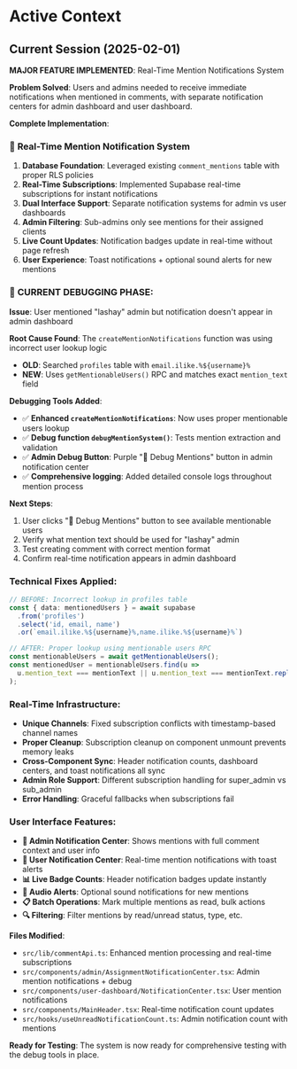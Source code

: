 # Active Context

## Current Session (2025-02-01)

**MAJOR FEATURE IMPLEMENTED**: Real-Time Mention Notifications System

**Problem Solved**: Users and admins needed to receive immediate notifications when mentioned in comments, with separate notification centers for admin dashboard and user dashboard.

**Complete Implementation**:

### 🔔 **Real-Time Mention Notification System** 
1. **Database Foundation**: Leveraged existing `comment_mentions` table with proper RLS policies
2. **Real-Time Subscriptions**: Implemented Supabase real-time subscriptions for instant notifications
3. **Dual Interface Support**: Separate notification systems for admin vs user dashboards
4. **Admin Filtering**: Sub-admins only see mentions for their assigned clients
5. **Live Count Updates**: Notification badges update in real-time without page refresh
6. **User Experience**: Toast notifications + optional sound alerts for new mentions

### 🐛 **CURRENT DEBUGGING PHASE**:

**Issue**: User mentioned "lashay" admin but notification doesn't appear in admin dashboard

**Root Cause Found**: The `createMentionNotifications` function was using incorrect user lookup logic
- **OLD**: Searched `profiles` table with `email.ilike.%${username}%` 
- **NEW**: Uses `getMentionableUsers()` RPC and matches exact `mention_text` field

**Debugging Tools Added**:
- ✅ **Enhanced `createMentionNotifications`**: Now uses proper mentionable users lookup
- ✅ **Debug function `debugMentionSystem()`**: Tests mention extraction and validation
- ✅ **Admin Debug Button**: Purple "🐛 Debug Mentions" button in admin notification center
- ✅ **Comprehensive logging**: Added detailed console logs throughout mention process

**Next Steps**:
1. User clicks "🐛 Debug Mentions" button to see available mentionable users
2. Verify what mention text should be used for "lashay" admin
3. Test creating comment with correct mention format
4. Confirm real-time notification appears in admin dashboard

### **Technical Fixes Applied**:
```typescript
// BEFORE: Incorrect lookup in profiles table
const { data: mentionedUsers } = await supabase
  .from('profiles')
  .select('id, email, name')
  .or(`email.ilike.%${username}%,name.ilike.%${username}%`)

// AFTER: Proper lookup using mentionable users RPC  
const mentionableUsers = await getMentionableUsers();
const mentionedUser = mentionableUsers.find(u => 
  u.mention_text === mentionText || u.mention_text === mentionText.replace('@', '')
);
```

### **Real-Time Infrastructure**:
- **Unique Channels**: Fixed subscription conflicts with timestamp-based channel names
- **Proper Cleanup**: Subscription cleanup on component unmount prevents memory leaks  
- **Cross-Component Sync**: Header notification counts, dashboard centers, and toast notifications all sync
- **Admin Role Support**: Different subscription handling for super_admin vs sub_admin
- **Error Handling**: Graceful fallbacks when subscriptions fail

### **User Interface Features**:
- **📱 Admin Notification Center**: Shows mentions with full comment context and user info
- **🔔 User Notification Center**: Real-time mention notifications with toast alerts
- **📊 Live Badge Counts**: Header notification badges update instantly
- **🎵 Audio Alerts**: Optional sound notifications for new mentions
- **📋 Batch Operations**: Mark multiple mentions as read, bulk actions
- **🔍 Filtering**: Filter mentions by read/unread status, type, etc.

**Files Modified**:
- `src/lib/commentApi.ts`: Enhanced mention processing and real-time subscriptions
- `src/components/admin/AssignmentNotificationCenter.tsx`: Admin mention notifications + debug
- `src/components/user-dashboard/NotificationCenter.tsx`: User mention notifications  
- `src/components/MainHeader.tsx`: Real-time notification count updates
- `src/hooks/useUnreadNotificationCount.ts`: Admin notification count with mentions

**Ready for Testing**: The system is now ready for comprehensive testing with the debug tools in place.